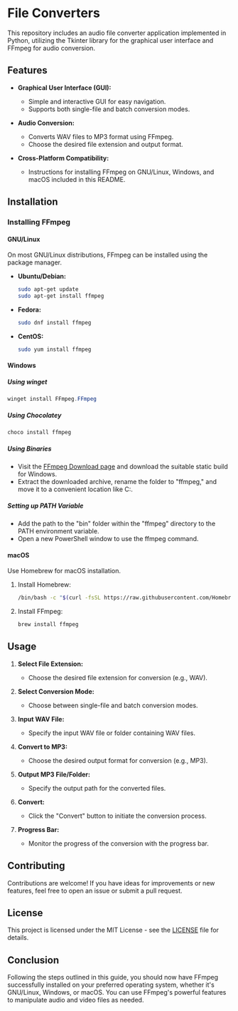 # File Converters

This repository includes an audio file converter application implemented in Python, utilizing the Tkinter library for the graphical user interface and FFmpeg for audio conversion.

## Features

- **Graphical User Interface (GUI):**
  - Simple and interactive GUI for easy navigation.
  - Supports both single-file and batch conversion modes.

- **Audio Conversion:**
  - Converts WAV files to MP3 format using FFmpeg.
  - Choose the desired file extension and output format.

- **Cross-Platform Compatibility:**
  - Instructions for installing FFmpeg on GNU/Linux, Windows, and macOS included in this README.

## Installation

### Installing FFmpeg

#### GNU/Linux

On most GNU/Linux distributions, FFmpeg can be installed using the package manager.

- **Ubuntu/Debian:**
  ```bash
  sudo apt-get update
  sudo apt-get install ffmpeg
  ```
- **Fedora:**
  ```bash
  sudo dnf install ffmpeg
  ```
- **CentOS:**
  ```bash
  sudo yum install ffmpeg
  ```

#### Windows

##### Using winget
```powershell
winget install FFmpeg.FFmpeg
```

##### Using Chocolatey
```powershell
choco install ffmpeg
```

##### Using Binaries
- Visit the [FFmpeg Download page](https://ffmpeg.org/download.html) and download the suitable static build for Windows.
- Extract the downloaded archive, rename the folder to "ffmpeg," and move it to a convenient location like C:\.

##### Setting up PATH Variable
- Add the path to the "bin" folder within the "ffmpeg" directory to the PATH environment variable.
- Open a new PowerShell window to use the ffmpeg command.

#### macOS

Use Homebrew for macOS installation.

1. Install Homebrew:
   ```bash
   /bin/bash -c "$(curl -fsSL https://raw.githubusercontent.com/Homebrew/install/HEAD/install.sh)"
   ```
2. Install FFmpeg:
   ```bash
   brew install ffmpeg
   ```

## Usage

1. **Select File Extension:**
   - Choose the desired file extension for conversion (e.g., WAV).

2. **Select Conversion Mode:**
   - Choose between single-file and batch conversion modes.

3. **Input WAV File:**
   - Specify the input WAV file or folder containing WAV files.

4. **Convert to MP3:**
   - Choose the desired output format for conversion (e.g., MP3).

5. **Output MP3 File/Folder:**
   - Specify the output path for the converted files.

6. **Convert:**
   - Click the "Convert" button to initiate the conversion process.

7. **Progress Bar:**
   - Monitor the progress of the conversion with the progress bar.

## Contributing

Contributions are welcome! If you have ideas for improvements or new features, feel free to open an issue or submit a pull request.

## License

This project is licensed under the MIT License - see the [LICENSE](LICENSE) file for details.

## Conclusion

Following the steps outlined in this guide, you should now have FFmpeg successfully installed on your preferred operating system, whether it's GNU/Linux, Windows, or macOS. You can use FFmpeg's powerful features to manipulate audio and video files as needed.

